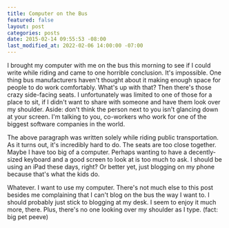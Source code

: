 ```yaml
---
title: Computer on the Bus
featured: false
layout: post
categories: posts
date: 2015-02-14 09:55:53 -08:00
last_modified_at: 2022-02-06 14:00:00 -07:00
---
```


I brought my computer with me on the bus this morning to see if I could write while riding and came to one horrible conclusion. It's impossible. One thing bus manufacturers haven't thought about it making enough space for people to do work comfortably. What's up with that? Then there's those crazy side-facing seats. I unfortunately was limited to one of those for a place to sit, if I didn't want to share with someone and have them look over my shoulder. Aside: don't think the person next to you isn't glancing down at your screen. I'm talking to you, co-workers who work for one of the biggest software companies in the world.

The above paragraph was written solely while riding public transportation. As it turns out, it's incredibly hard to do. The seats are too close together. Maybe I have too big of a computer. Perhaps wanting to have a decently-sized keyboard and a good screen to look at is too much to ask. I should be using an iPad these days, right? Or better yet, just blogging on my phone because that's what the kids do.

Whatever. I want to use my computer. There's not much else to this post besides me complaining that I can't blog on the bus the way I want to. I should probably just stick to blogging at my desk. I seem to enjoy it much more, there. Plus, there's no one looking over my shoulder as I type. (fact: big pet peeve)


